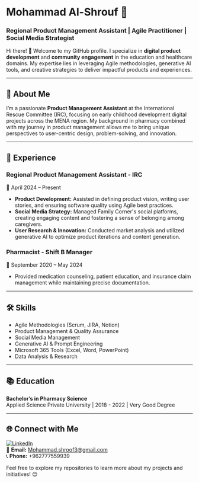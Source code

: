 # Mohammad Al-Shrouf 🌟  
### Regional Product Management Assistant | Agile Practitioner | Social Media Strategist  

Hi there! 👋 Welcome to my GitHub profile. I specialize in **digital product development** and **community engagement** in the education and healthcare domains. My expertise lies in leveraging Agile methodologies, generative AI tools, and creative strategies to deliver impactful products and experiences.

---

## 🚀 About Me

I’m a passionate **Product Management Assistant** at the International Rescue Committee (IRC), focusing on early childhood development digital projects across the MENA region. My background in pharmacy combined with my journey in product management allows me to bring unique perspectives to user-centric design, problem-solving, and innovation.  

---

## 💼 Experience

### **Regional Product Management Assistant - IRC**  
📍 April 2024 – Present  
- **Product Development:** Assisted in defining product vision, writing user stories, and ensuring software quality using Agile best practices.  
- **Social Media Strategy:** Managed Family Corner's social platforms, creating engaging content and fostering a sense of belonging among caregivers.  
- **User Research & Innovation:** Conducted market analysis and utilized generative AI to optimize product iterations and content generation.  

### **Pharmacist - Shift B Manager**  
📍 September 2020 – May 2024  
- Provided medication counseling, patient education, and insurance claim management while maintaining precise documentation.

---

## 🛠️ Skills  

- Agile Methodologies (Scrum, JIRA, Notion)  
- Product Management & Quality Assurance  
- Social Media Management  
- Generative AI & Prompt Engineering  
- Microsoft 365 Tools (Excel, Word, PowerPoint)  
- Data Analysis & Research  

---

## 📚 Education  

**Bachelor’s in Pharmacy Science**  
Applied Science Private University | 2018 - 2022 | Very Good Degree  

---

## 🌐 Connect with Me  

[![LinkedIn](https://img.shields.io/badge/LinkedIn-Mohammad%20Al-Shrouf-blue)](https://www.linkedin.com/in/mohammad-alshrouf-/)  
📧 **Email:** Mohammad.shroof3@gmail.com  
📞 **Phone:** +962777559939  

Feel free to explore my repositories to learn more about my projects and initiatives! 😊  
